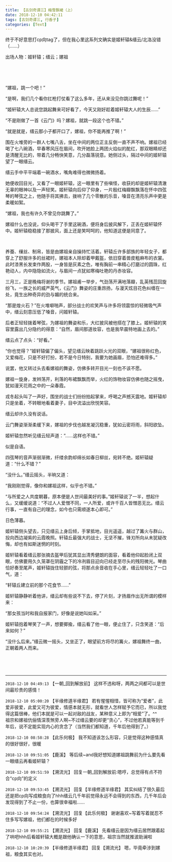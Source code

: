 ```yaml
---
title: 【古剑奇谭三】梅雪飘裙（上）
date: 2018-12-10 04:42:11
tags: [古剑奇谭三, 行香子]
categories: [Text]
---
```


<p>终于不好意思打cp向tag了，但在我心里这系列文确实是姬轩辕&amp;缙云/北洛没错（……）</p> 
<p>出场人物：姬轩辕；缙云；嫘祖</p> 
<p>&nbsp;</p> 
<p>&nbsp;</p> 
<p>“嫘祖，跳一个吧！”</p> 
<p>“是啊，我们几个看你扛枪打仗看了这么多年，还从来没见你跳过舞呢！”</p> 
<p>“姬轩辕大人总说您跳起舞来可好看了，今天又刚好趁着姬轩辕大人的生辰……”</p> 
<p>“不是刚做了一首《云门》吗？嫘祖，就跳一段这个也不错。”</p> 
<p>“就是就是，缙云那小子都开口了，嫘祖，你不能再推了啊！”</p> 
<p>围在火堆旁的一群人七嘴八舌，坐在中间的两位正主反倒一直不声不响。嫘祖已经喝了七八碗酒，早春寒风压在眉间，吹开她脸上两团火焰似的酡红，那双眼睛却还是清醒无比的，带着几分畅快笑意，几分磊落锐意。她侧过头，隔过中间的姬轩辕望了一眼缙云。</p> 
<p>缙云手中平平端着一碗酒水，嘴角难得也微微扬着。</p> 
<p>她便收回目光，又看了一眼姬轩辕，这一眼里有了些嗔怪，收获的却是姬轩辕清澈无辜的眼神以及一声轻笑。姬轩辕向后仰了仰身，一片殷红梅瓣飘飘落在怀中四弦琴的琴弦之上，他随手将其拂去，拨响了几个零散的乐音，嗓音在清亮乐声中更是柔暖如絮。</p> 
<p>“嫘祖，我也有许久不曾见你跳舞了。”</p> 
<p>嫘祖什么也没说，仰头喝干了手里这碗酒，便将身后披风解下，正丢在姬轩辕怀中。姬轩辕稳稳接了那披风，面上还是笑呵呵的，他知道这便是同意了。</p> 
<p>&nbsp;</p> 
<p>养蚕、缫丝、制帛，皆是由嫘祖亲自操持忙活着。轩辕丘许多部族的年轻女子，都穿上了舒服许多的丝裙时，嫘祖本人除却着甲戴盔，依旧穿着兽皮粗麻布的衣裳。此时漆黑长发束作两股，一身皆是灰素之色，唯有胸前一串精心打磨过的圆珠，红艳动人，内中隐隐如流火，与眉间一点犹如寒梅吐艳的丹赤妆容。</p> 
<p>三月三，正是晚梅将谢的季节。嫘祖甫一举步，气劲荡开满地落瓣，乱英残蕊回旋纷飞，一族之长的威严英气，《云门》舞姿的庄重昂扬，与漫天炫目花色纠缠在一处，竟生出种奇异的劲与媚的统合来。</p> 
<p>“那是煌火石？”在火堆噼啪声，部分战士的欢笑声与许多将领震惊的轻微吸气声中，缙云刻意压低了嗓音，问姬轩辕。</p> 
<p>后者正轻轻拨着琴弦，为嫘祖的舞姿和乐，大红披风被他搭在了膝上。姬轩辕的笑容里露出几分隐约的得意：“自然，眉间那道妆容，也是我早晨特地画上去的。”</p> 
<p>缙云点了点头：“好看。”</p> 
<p>“你也觉得？”姬轩辕偏了偏头，望见缙云映着跳跃火光的双眼，“嫘祖很称红色，又爱梅花，只是不好打扮，若不是今日特别，我要为她画眉，恐怕还难得多。”</p> 
<p>说罢，他又转过头去看嫘祖的舞姿，仿佛多转开目光一刻也不该不愿。</p> 
<p>嫘祖一旋身，发辫荡开，利落的布裙飘飘而举，火红的饰物妆容仿佛也随之摇曳，犹如漫天花雨之中的一朵春霞。</p> 
<p>戎冬起头叫了一声好，围坐的战士们纷纷拍起掌来，呼喝之声撼天震地。姬轩辕却只是坐着，不转眼地看着妻子，目中流溢出欣悦笑容。</p> 
<p>缙云却许久没有说话。</p> 
<p>云门舞姿渐渐柔缓下来，嫘祖的步伐也越发凝沉稳重，犹如云密将雨，斜阳欲坠。</p> 
<p>姬轩辕忽然听见缙云轻声道：“……这样也不错。”</p> 
<p>似是自语。</p> 
<p>四弦琴的音声渐弱渐微，纤缕余韵却绵长如春日柳丝，宛转不绝。姬轩辕疑道：“什么不错？”</p> 
<p>“没什么。”缙云摇头，半晌又道：</p> 
<p>“我刚刚觉得，像你和嫘祖这样，似乎也不错。”</p> 
<p>“与所爱之人共度朝暮，原本便是人世间最美好的事。”姬轩辕说了一半，想起什么，又缓缓说道：“不过人人爱憎不同，一人所爱，或许千百人皆憎恶无比。缙云行事，一直有自己的理念，如今也只需顺遂本心即可。”</p> 
<p>日色薄暮。</p> 
<p>姬轩辕侧头望去，只见缙云上身后倾，手掌抵地，目光遥遥，越过了篝火与群山，投向西边凝紫的云霞晚照。轩辕丘最强大的战士，无坚不摧，锋刃所向从未犹疑改悔，却也有如斯迷惘的时刻。</p> 
<p>姬轩辕看着缙云那张摘去盔甲后犹其显出清秀健朗的面容，看着他仰起脸闭上双眼，仿佛要用久久笼罩在阴霾之下的冷冽眉目迎向已经走至尽头的残阳微光。琴曲恰好奏至尾声，姬轩辕拢住轻颤的弦，将那点余音收在手心里，缙云轻轻吐了一口气，道：</p> 
<p>“轩辕丘建立前的那个花食节……”</p> 
<p>姬轩辕静静听着他讲，缙云却有些说不下去，停了片刻，才扬眉作出无所谓的模样来：</p> 
<p>“那女孩当时和我自报家门，好像是说她叫如采。”</p> 
<p>姬轩辕抱着琴笑了一声，想要揶揄，缙云看了他一眼，便止住了，只含笑道：“后来如何？”</p> 
<p>“没什么后来。”缙云微一摇头，又坐正了，眼望前方将尽的篝火，嫘祖舞终一曲，正朝着两人而来。</p> 
<p>&nbsp;</p> 
<p>&nbsp;</p>

<!-- more -->

---

`2018-12-10 04:49:13` 【一朝\_回到解放前】 这样不违和呀，两两之间都可以是世间最珍贵的感情！

`2018-12-10 05:00:20` 【半缘修道半缘君】 若有惺惺相惜，皆可称为“爱者”，此爱非彼爱，此爱又可为彼爱，情感本就无形，就看世人怎样赋予它而已，所以我觉得这篇很棒，他们本就是可以一起对敌的战友，某种意义上即为“相爱”了。^^   
祖宗和嫘祖伉俪情深羡煞旁人啊~不过缙云要的却更“贪心”，不过他若真能等到千年后，说不定能实现内心的贪念了（当然我们都知道，千年后他得到了。）

`2018-12-10 08:58:28` 【此乐何极】 我不知道该怎么形容，只是觉得这种感情真的很好很好，很暖

`2018-12-10 09:51:05` 【鹿溪】 等后续~and我好想知道嫘祖跳舞前为什么要先看一眼缙云再看姬轩辕？

`2018-12-10 09:51:59` 【溯流光】 回复一朝\_回到解放前:嗯哼，总觉得有点不符合“cp向”的定义

`2018-12-10 09:53:45` 【溯流光】 回复【半缘修道半缘君】 其实纠结了很久最后还是把cp向写成粮食向了hhh缙云几千年前觉得永远不会得到的东西，几千年后会发现得到了不止一份，也算很幸福啦……

`2018-12-10 09:54:24` 【溯流光】 回复【此乐何极】 谢谢喜欢~写着写着就忍不住多写写嫘祖，他们都在的时候多好

`2018-12-10 09:55:21` 【溯流光】 回复【鹿溪】 先看缙云是因为缙云居然跟着起了哄吧hhh后看姬轩辕大概是跟他确认一下的意思，祖宗当然就推波助澜啦

`2018-12-10 10:20:39` 【半缘修道半缘君】 回复【溯流光】 嗯，毕竟牵涉到嫘祖，粮食其实也对。
